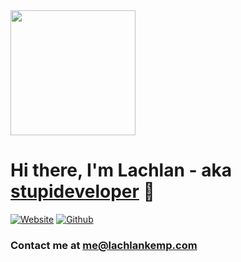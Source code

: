 
<img src="https://raw.githubusercontent.com/widelachie/widelachie/main/bubs.png" alt="" data-canonical-src="https://gyazo.com/eb5c5741b6a9a16c692170a41a49c858.png" width="200" />

# Hi there, I'm Lachlan - aka [stupideveloper][website] 👋

[![Website](https://img.shields.io/website?label=lachlankemp.com&style=for-the-badge&url=https%3A%2F%2Flachlankemp.com)](https://lachlankemp.com)
[![Github](https://img.shields.io/github/followers/stupideveloper?style=for-the-badge)](https://github.com/stupideveloper)


### Contact me at me@lachlankemp.com

[website]: https://lachlankemp.com
[email]: mailto:me@lachlankemp.com


